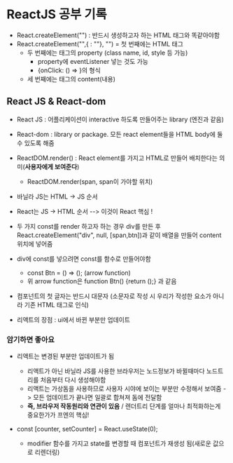 # ReactJS 공부 기록

- React.createElement("") : 반드시 생성하고자 하는 HTML 태그와 똑같아야함
- React.createElement("",{ : ""}, "")
  = 첫 번째에는 HTML 태그
  - 두 번째에는 태그의 property (class name, id, style 등 가능)
    - property에 eventListener 넣는 것도 가능
    - {onClick: () => }의 형식
  - 세 번째에는 태그의 content(내용)

## React JS & React-dom

- React JS : 어플리케이션이 interactive 하도록 만들어주는 library (엔진과 같음)
- React-dom : library or package. 모든 react element들을 HTML body에 둘 수 있도록 해줌

- ReactDOM.render() : React element를 가지고 HTML로 만들어 배치한다는 의미(**사용자에게 보여준다**)

  - ReactDOM.render(span, span이 가야할 위치)

- 바닐라 JS는 HTML -> JS 순서
- React는 JS -> HTML 순서 --> 이것이 React 핵심 !

- 두 가지 const를 render 하고자 하는 경우 div를 만든 후 React.createElement("div", null, [span,btn])과 같이 배열을 만들어 content 위치에 넣어줌

- div에 const를 넣으려면 const를 함수로 만들어야함
  - const Btn = () => (); (arrow function)
  - 위 arrow function은 function Btn() {return ();} 과 같음
- 컴포넌트의 첫 글자는 반드시 대문자 (소문자로 작성 시 우리가 작성한 요소가 아니라 기존 HTML 태그로 인식)

- 리액트의 장점 : ui에서 바뀐 부분만 업데이트

### 암기하면 좋아요

- 리액트는 변경된 부분만 업데이트가 됨

  - 리액트가 아닌 바닐라 JS를 사용한 브라우저는 노드정보가 바뀔때마다 노드트리를 처음부터 다시 생성해야함
  - 리액트는 가상돔을 사용하므로 사용자 시야에 보이는 부분만 수정해서 보여줌 -> 모든 업데이트가 끝나면 일괄로 합쳐져 돔에 전달함
  - **즉, 브라우저 작동원리와 연관이 있음** / 렌더트리 단계를 얼마나 최적화하는게 중요한가가 프엔의 핵심!

- const [counter, setCounter] = React.useState(0);
  - modifier 함수를 가지고 state를 변경할 때 컴포넌트가 재생성 됨(새로운 값으로 리렌더링)
